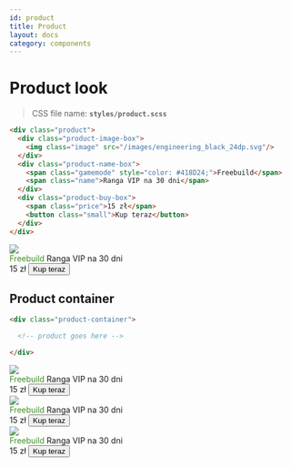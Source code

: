 ```yaml
---
id: product
title: Product
layout: docs
category: components
---
```


# Product look

>CSS file name: **`styles/product.scss`**


```html
<div class="product">
  <div class="product-image-box">
    <img class="image" src="/images/engineering_black_24dp.svg"/>
  </div>
  <div class="product-name-box">
    <span class="gamemode" style="color: #418D24;">Freebuild</span>
    <span class="name">Ranga VIP na 30 dni</span>
  </div>
  <div class="product-buy-box">
    <span class="price">15 zł</span>
    <button class="small">Kup teraz</button> 
  </div>
</div>
```

<div class="product">
  <div class="product-image-box">
    <img class="image" src="/images/engineering_black_24dp.svg"/>
  </div>
  <div class="product-name-box">
    <span class="gamemode" style="color: #418D24;">Freebuild</span>
    <span class="name">Ranga VIP na 30 dni</span>
  </div>
  <div class="product-buy-box">
    <span class="price">15 zł</span>
    <button class="small">Kup teraz</button> 
  </div>
</div>

## Product container

```html
<div class="product-container">

  <!-- product goes here -->

</div>
```
<div class="product-container">
  <div class="product">
    <div class="product-image-box">
      <img class="image" src="/images/engineering_black_24dp.svg"/>
    </div>
    <div class="product-name-box">
      <span class="gamemode" style="color: #418D24;">Freebuild</span>
      <span class="name">Ranga VIP na 30 dni</span>
    </div>
    <div class="product-buy-box">
      <span class="price">15 zł</span>
      <button class="small">Kup teraz</button> 
    </div>
  </div>
  <div class="product">
    <div class="product-image-box">
      <img class="image" src="/images/engineering_black_24dp.svg"/>
    </div>
    <div class="product-name-box">
      <span class="gamemode" style="color: #418D24;">Freebuild</span>
      <span class="name">Ranga VIP na 30 dni</span>
    </div>
    <div class="product-buy-box">
      <span class="price">15 zł</span>
      <button class="small">Kup teraz</button> 
    </div>
  </div>
  <div class="product">
    <div class="product-image-box">
      <img class="image" src="/images/engineering_black_24dp.svg"/>
    </div>
    <div class="product-name-box">
      <span class="gamemode" style="color: #418D24;">Freebuild</span>
      <span class="name">Ranga VIP na 30 dni</span>
    </div>
    <div class="product-buy-box">
      <span class="price">15 zł</span>
      <button class="small">Kup teraz</button> 
    </div>
  </div>
</div>